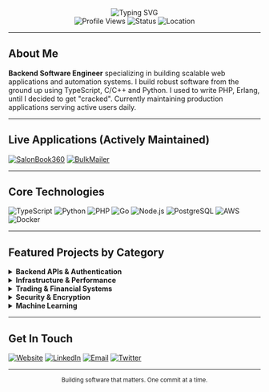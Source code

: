 <div align="center">
  <img src="https://readme-typing-svg.herokuapp.com?font=Fira+Code&weight=500&size=28&pause=1000&color=00D4AA&center=true&vCenter=true&width=600&height=100&lines=Hello%2C+I'm+Isaac+Emmanuel;Backend+Software+Engineer;Writing+Software+People+Actually+Use" alt="Typing SVG" />
</div>

<div align="center">
  <img src="https://komarev.com/ghpvc/?username=1cbyc&style=flat-square&color=00D4AA" alt="Profile Views" />
  <img src="https://img.shields.io/badge/Status-Available%20for%20Work-00D4AA?style=flat-square" alt="Status" />
  <img src="https://img.shields.io/badge/Location-Abeokuta%2C%20Nigeria-00D4AA?style=flat-square" alt="Location" />
</div>

---

## About Me

**Backend Software Engineer** specializing in building scalable web applications and automation systems. I build robust software from the ground up using TypeScript, C/C++ and Python. I used to write PHP, Erlang, until I decided to get "cracked". Currently maintaining production applications serving active users daily.

---

## Live Applications (Actively Maintained)

[![SalonBook360](https://img.shields.io/badge/SalonBook360-Complete%20Salon%20Management-00D4AA?style=for-the-badge&logo=globe)](https://salonbook360.xyz)
[![BulkMailer](https://img.shields.io/badge/BulkMailer-Type%20Safe%20Email%20API-00D4AA?style=for-the-badge&logo=mail)](https://bulkmailer.nsisong.com)

---

## Core Technologies

![TypeScript](https://img.shields.io/badge/-TypeScript-3178C6?style=for-the-badge&logo=typescript&logoColor=white)
![Python](https://img.shields.io/badge/-Python-3776AB?style=for-the-badge&logo=python&logoColor=white)
![PHP](https://img.shields.io/badge/-PHP-777BB4?style=for-the-badge&logo=php&logoColor=white)
![Go](https://img.shields.io/badge/-Go-00ADD8?style=for-the-badge&logo=go&logoColor=white)
![Node.js](https://img.shields.io/badge/-Node.js-339933?style=for-the-badge&logo=node.js&logoColor=white)
![PostgreSQL](https://img.shields.io/badge/-PostgreSQL-336791?style=for-the-badge&logo=postgresql&logoColor=white)
![AWS](https://img.shields.io/badge/-AWS-232F3E?style=for-the-badge&logo=amazon-aws&logoColor=white)
![Docker](https://img.shields.io/badge/-Docker-2496ED?style=for-the-badge&logo=docker&logoColor=white)

---

## Featured Projects by Category

<details>
<summary><b>Backend APIs & Authentication</b></summary>

- **[Go Auth API](https://github.com/1cbyc/go-auth-api)** - JWT authentication system
- **[NextJS Auth API](https://github.com/1cbyc/api-auth)** - Role-based access control
- **[Go Todo API](https://github.com/1cbyc/go-todo-api)** - RESTful service with PostgreSQL
- **[NextJS Blog API](https://github.com/1cbyc/next-blog-api)** - Content management system

</details>

<details>
<summary><b>Infrastructure & Performance</b></summary>

- **[Rust HTTP Load Balancer](https://github.com/1cbyc/rust-http-load-balancer)** - High-performance traffic distribution
- **[Web Scraper](https://github.com/1cbyc/1cbyc-web-scraper)** - Scalable data extraction
- **[Network Analyzer](https://github.com/1cbyc/emem_network_analyzer)** - Network monitoring tool

</details>

<details>
<summary><b>Trading & Financial Systems</b></summary>

- **[Alpaca Trading Bot](https://github.com/1cbyc/1cbyc-trading-bot)** - Algorithmic trading system
- **[Deriv MT5 Integration](https://github.com/1cbyc/deriv-mt5-bot)** - Multi-platform trading bot

</details>

<details>
<summary><b>Security & Encryption</b></summary>

- **[File Encryptor (C)](https://github.com/1cbyc/c-file-encryptor)** - Low-level file encryption
- **[Messaging Protocol](https://github.com/1cbyc/messaging-protocol)** - Secure communication protocol

</details>

<details>
<summary><b>Machine Learning</b></summary>

- **[Pneumonia Classifier](https://github.com/1cbyc/image_classification)** - Medical image analysis (94.2% accuracy)
- **[Neural Network (Go)](https://github.com/1cbyc/neural-network-go)** - Neural network from scratch

</details>

---

## Get In Touch

[![Website](https://img.shields.io/badge/Website-nsisong.com-00D4AA?style=for-the-badge&logo=globe)](https://nsisong.com)
[![LinkedIn](https://img.shields.io/badge/LinkedIn-Isaac%20Emmanuel-00D4AA?style=for-the-badge&logo=linkedin)](https://linkedin.com/in/isaacnsisong)
[![Email](https://img.shields.io/badge/Email-ei@nsisong.com-00D4AA?style=for-the-badge&logo=gmail)](mailto:ei@nsisong.com)
[![Twitter](https://img.shields.io/badge/Twitter-@1cbyc-00D4AA?style=for-the-badge&logo=twitter)](https://twitter.com/1cbyc)

---

<div align="center">
  <sub>Building software that matters. One commit at a time.</sub>
</div>